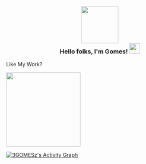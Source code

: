 <h3 align="center">
  <img src="https://images-wixmp-ed30a86b8c4ca887773594c2.wixmp.com/f/a70a9edf-b435-4e40-9f50-8f792d57a6be/dboex45-bff034ec-7558-45d6-b1d0-39adfc63ac93.gif?token=eyJ0eXAiOiJKV1QiLCJhbGciOiJIUzI1NiJ9.eyJzdWIiOiJ1cm46YXBwOjdlMGQxODg5ODIyNjQzNzNhNWYwZDQxNWVhMGQyNmUwIiwiaXNzIjoidXJuOmFwcDo3ZTBkMTg4OTgyMjY0MzczYTVmMGQ0MTVlYTBkMjZlMCIsIm9iaiI6W1t7InBhdGgiOiJcL2ZcL2E3MGE5ZWRmLWI0MzUtNGU0MC05ZjUwLThmNzkyZDU3YTZiZVwvZGJvZXg0NS1iZmYwMzRlYy03NTU4LTQ1ZDYtYjFkMC0zOWFkZmM2M2FjOTMuZ2lmIn1dXSwiYXVkIjpbInVybjpzZXJ2aWNlOmZpbGUuZG93bmxvYWQiXX0.jUlee5Hou4mVvqshE1YEj0T1Ne5znUG729x5vx80oXA" width="100">
  <div>
    Hello folks, I'm Gomes!
    <img src="https://media.giphy.com/media/hvRJCLFzcasrR4ia7z/giphy.gif" width="28">
  </div>
</h3>

Like My Work?

<a href="https://www.buymeacoffee.com/3gomesz"><img width="200px" src="https://img.buymeacoffee.com/button-api/?text=Buy me a coffee&emoji=☕&slug=3gomesz&button_colour=FFDD00&font_colour=000000&font_family=Inter&outline_colour=000000&coffee_colour=ffffff" /></a>

<!-- https://github.com/ashutosh00710/github-readme-activity-graph -->
<a href="https://github.com/ashutosh00710/github-readme-activity-graph"><img alt="3GOMESz's Activity Graph" src="https://denvercoder1-activity-graph.herokuapp.com/graph/?username=3GOMESz&bg_color=080a12&color=ffdb59&line=3bd8ff&point=FFFFFF&hide_border=true" /></a>
